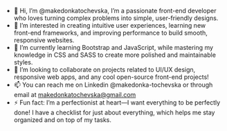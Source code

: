 - 👋 Hi, I’m @makedonkatochevska, I’m a passionate front-end developer who loves turning complex problems into simple, user-friendly designs.
- 👀 I’m interested in creating intuitive user experiences, learning new front-end frameworks, and improving performance to build smooth, responsive websites.
- 🌱 I’m currently learning Bootstrap and JavaScript, while mastering my knowledge in CSS and SASS to create more polished and maintainable styles.
- 💞️ I’m looking to collaborate on projects related to UI/UX design, responsive web apps, and any cool open-source front-end projects!
- 📫 You can reach me on Linkedin @makedonka-tochevska or through email at makedonkatochevska@gmail.com
- ⚡ Fun fact: I’m a perfectionist at heart—I want everything to be perfectly done! I have a checklist for just about everything, which helps me stay organized and on top of my tasks.


